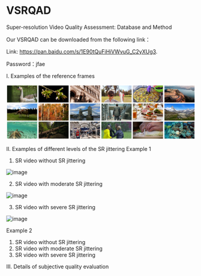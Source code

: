 # VSRQAD
Super-resolution Video Quality Assessment: Database and Method

Our VSRQAD can be downloaded from the following link：

Link: https://pan.baidu.com/s/1E90tQuFiHiVWvuG_C2yXUg3.

Password：jfae

I. Examples of the reference frames

![image](https://github.com/key1cdc/VSRQAD/blob/master/images/reference.png)

II. Examples of different levels of the SR jittering
Example 1
1. SR video without SR jittering

![image](https://github.com/key1cdc/VSRQAD/blob/master/images/video007_x2.gif)

2. SR video with moderate SR jittering

![image](https://github.com/key1cdc/VSRQAD/blob/master/images/video007_x4.gif)

3. SR video with severe SR jittering

![image](https://github.com/key1cdc/VSRQAD/blob/master/images/video007_x8.gif)

Example 2
1. SR video without SR jittering
2. SR video with moderate SR jittering
3. SR video with severe SR jittering

III. Details of subjective quality evaluation
